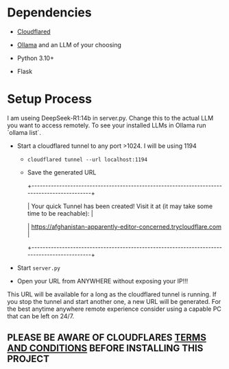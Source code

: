 <h1>Dependencies</h1>

- [Cloudflared](https://developers.cloudflare.com/cloudflare-one/connections/connect-networks/downloads/)

- [Ollama](https://ollama.com/download) and an LLM of your choosing
 
- Python 3.10+
 
- Flask

<h1>Setup Process</h1>
I am useing DeepSeek-R1:14b in server.py. Change this to the actual LLM you want to access remotely. To see your installed LLMs in Ollama run `ollama list`.

 - Start a cloudflared tunnel to any port >1024. I will be using 1194
   - `cloudflared tunnel --url localhost:1194`
   - Save the generated URL

       +--------------------------------------------------------------------------------------------+

       |  Your quick Tunnel has been created! Visit it at (it may take some time to be reachable):  |

       |  https://afghanistan-apparently-editor-concerned.trycloudflare.com                         |

       +--------------------------------------------------------------------------------------------+
       
 - Start `server.py`

 - Open your URL from ANYWHERE without exposing your IP!!!

This URL will be available for a long as the cloudflared tunnel is running. If you stop the tunnel and start another one, a new URL will be generated. For the best anytime anywhere remote experience consider using a capable PC that can be left on 24/7.

<h2>PLEASE BE AWARE OF CLOUDFLARES <a href="https://www.cloudflare.com/website-terms/#:~:text=You%20may%20not%20use%20the,any%20Websites%20or%20Online%20Services">TERMS AND CONDITIONS</a> BEFORE INSTALLING THIS PROJECT</h2>
